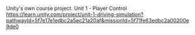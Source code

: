 Unity's own course project. 
Unit 1 - Player Control 
https://learn.unity.com/project/unit-1-driving-simulation?pathwayId=5f7e17e1edbc2a5ec21a20af&missionId=5f71fe63edbc2a00200e9de0
